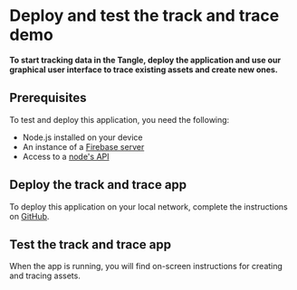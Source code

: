 # Deploy and test the track and trace demo

**To start tracking data in the Tangle, deploy the application and use our graphical user interface to trace existing assets and create new ones.**

## Prerequisites

To test and deploy this application, you need the following:

- Node.js installed on your device
- An instance of a [Firebase server](https://firebase.google.com/)
- Access to a [node's API](root://api-reference/1.1/overview.md)

## Deploy the track and trace app

To deploy this application on your local network, complete the instructions on [GitHub](https://github.com/iotaledger/trade-poc/blob/master/firebase_functions/README.md).

## Test the track and trace app

When the app is running, you will find on-screen instructions for creating and tracing assets.